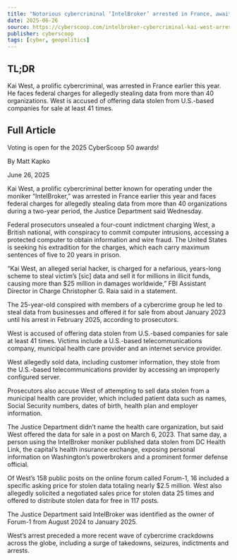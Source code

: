 ```yaml
---
title: "Notorious cybercriminal ‘IntelBroker’ arrested in France, awaits extradition to US"
date: 2025-06-26
source: https://cyberscoop.com/intelbroker-cybercriminal-kai-west-arrested/
publisher: cyberscoop
tags: [cyber, geopolitics]
---
```


## TL;DR

Kai West, a prolific cybercriminal, was arrested in France earlier this year. He faces federal charges for allegedly stealing data from more than 40 organizations. West is accused of offering data stolen from U.S.-based companies for sale at least 41 times.

## Full Article

Voting is open for the 2025 CyberScoop 50 awards!

By
Matt Kapko

June 26, 2025

Kai West, a prolific cybercriminal better known for operating under the moniker “IntelBroker,” was arrested in France earlier this year and faces federal charges for allegedly stealing data from more than 40 organizations during a two-year period, the Justice Department said Wednesday.

Federal prosecutors unsealed a four-count indictment charging West, a British national, with conspiracy to commit computer intrusions, accessing a protected computer to obtain information and wire fraud. The United States is seeking his extradition for the charges, which each carry maximum sentences of five to 20 years in prison.

“Kai West, an alleged serial hacker, is charged for a nefarious, years-long scheme to steal victim’s [sic] data and sell it for millions in illicit funds, causing more than $25 million in damages worldwide,” FBI Assistant Director in Charge Christopher G. Raia said in a statement.

The 25-year-old conspired with members of a cybercrime group he led to steal data from businesses and offered it for sale from about January 2023 until his arrest in February 2025, according to prosecutors.

West is accused of offering data stolen from U.S.-based companies for sale at least 41 times. Victims include a U.S.-based telecommunications company, municipal health care provider and an internet service provider.

West allegedly sold data, including customer information, they stole from the U.S.-based telecommunications provider by accessing an improperly configured server.

Prosecutors also accuse West of attempting to sell data stolen from a municipal health care provider, which included patient data such as names, Social Security numbers, dates of birth, health plan and employer information.

The Justice Department didn’t name the health care organization, but said West offered the data for sale in a post on March 6, 2023. That same day, a person using the IntelBroker moniker published data stolen from DC Health Link, the capital’s health insurance exchange, exposing personal information on Washington’s powerbrokers and a prominent former defense official.

Of West’s 158 public posts on the online forum called Forum-1, 16 included a specific asking price for stolen data totaling nearly $2.5 million. West also allegedly solicited a negotiated sales price for stolen data 25 times and offered to distribute stolen data for free in 117 posts.

The Justice Department said IntelBroker was identified as the owner of Forum-1 from August 2024 to January 2025.

West’s arrest preceded a more recent wave of cybercrime crackdowns across the globe, including a surge of takedowns, seizures, indictments and arrests.